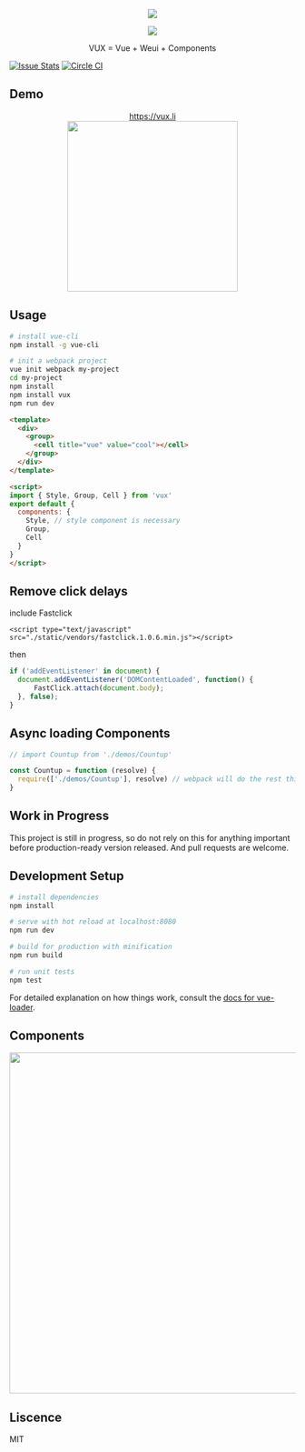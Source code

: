 <p align="center">
  <a href="http://vux.li">
    <img src="https://raw.githubusercontent.com/airyland/vux/master/logo.png">
  </a>
</p>
<p align="center">
  <a href="https://gitter.im/airyland/vux?utm_source=badge&utm_medium=badge&utm_campaign=pr-badge">
    <img src="https://badges.gitter.im/airyland/vux.svg">
  </a>
</p>
<p align="center">VUX = Vue + Weui + Components </p>

[![Issue Stats](http://issuestats.com/github/airyland/vux/badge/issue)](http://issuestats.com/github/airyland/vux) [![Circle CI](https://circleci.com/gh/airyland/vux.svg?style=svg)](https://circleci.com/gh/airyland/vux)

## Demo

<p align="center">
  <a href="https://vux.li/?x-page=github_readme">https://vux.li</a><br/>
  <img src="https://raw.githubusercontent.com/airyland/vux/master/qr.png" width="300">
</p>

## Usage

``` bash
# install vue-cli
npm install -g vue-cli

# init a webpack project
vue init webpack my-project
cd my-project
npm install
npm install vux
npm run dev
```

``` html
<template>
  <div>
    <group>
      <cell title="vue" value="cool"></cell>
    </group>
  </div>
</template>

<script>
import { Style, Group, Cell } from 'vux'
export default {
  components: {
    Style, // style component is necessary
    Group,
    Cell
  }
}
</script>
```

## Remove click delays

include Fastclick

`<script type="text/javascript" src="./static/vendors/fastclick.1.0.6.min.js"></script>`

then 

``` js
if ('addEventListener' in document) {
  document.addEventListener('DOMContentLoaded', function() {
      FastClick.attach(document.body);
  }, false);
}
```

## Async loading Components

``` js
// import Countup from './demos/Countup'

const Countup = function (resolve) {
  require(['./demos/Countup'], resolve) // webpack will do the rest things
}
```

## Work in Progress
 
This project is still in progress, so do not rely on this for anything important before production-ready version released. And pull requests are welcome.

## Development Setup

``` bash
# install dependencies
npm install

# serve with hot reload at localhost:8080
npm run dev

# build for production with minification
npm run build

# run unit tests
npm test
```

For detailed explanation on how things work, consult the [docs for vue-loader](http://vuejs.github.io/vue-loader).

## Components

<p align="center">
  <img src="https://raw.githubusercontent.com/airyland/vux/master/vux.png" width="600">
</p>

## Liscence

MIT



